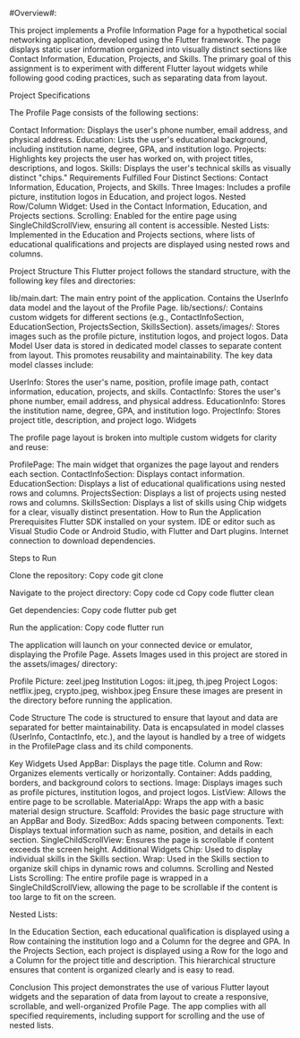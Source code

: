 #Overview#:

This project implements a Profile Information Page for a hypothetical social networking application, developed using the Flutter framework. The page displays static user information organized into visually distinct sections like Contact Information, Education, Projects, and Skills. The primary goal of this assignment is to experiment with different Flutter layout widgets while following good coding practices, such as separating data from layout.

Project Specifications

The Profile Page consists of the following sections:

Contact Information: Displays the user's phone number, email address, and physical address.
Education: Lists the user's educational background, including institution name, degree, GPA, and institution logo.
Projects: Highlights key projects the user has worked on, with project titles, descriptions, and logos.
Skills: Displays the user's technical skills as visually distinct "chips."
Requirements Fulfilled
Four Distinct Sections: Contact Information, Education, Projects, and Skills.
Three Images: Includes a profile picture, institution logos in Education, and project logos.
Nested Row/Column Widget: Used in the Contact Information, Education, and Projects sections.
Scrolling: Enabled for the entire page using SingleChildScrollView, ensuring all content is accessible.
Nested Lists: Implemented in the Education and Projects sections, where lists of educational qualifications and projects are displayed using nested rows and columns.

Project Structure
This Flutter project follows the standard structure, with the following key files and directories:

lib/main.dart: The main entry point of the application. Contains the UserInfo data model and the layout of the Profile Page.
lib/sections/: Contains custom widgets for different sections (e.g., ContactInfoSection, EducationSection, ProjectsSection, SkillsSection).
assets/images/: Stores images such as the profile picture, institution logos, and project logos.
Data Model
User data is stored in dedicated model classes to separate content from layout. This promotes reusability and maintainability. The key data model classes include:

UserInfo: Stores the user's name, position, profile image path, contact information, education, projects, and skills.
ContactInfo: Stores the user's phone number, email address, and physical address.
EducationInfo: Stores the institution name, degree, GPA, and institution logo.
ProjectInfo: Stores project title, description, and project logo.
Widgets

The profile page layout is broken into multiple custom widgets for clarity and reuse:

ProfilePage: The main widget that organizes the page layout and renders each section.
ContactInfoSection: Displays contact information.
EducationSection: Displays a list of educational qualifications using nested rows and columns.
ProjectsSection: Displays a list of projects using nested rows and columns.
SkillsSection: Displays a list of skills using Chip widgets for a clear, visually distinct presentation.
How to Run the Application
Prerequisites
Flutter SDK installed on your system.
IDE or editor such as Visual Studio Code or Android Studio, with Flutter and Dart plugins.
Internet connection to download dependencies.

Steps to Run

Clone the repository:
Copy code
git clone <repository-url>

Navigate to the project directory:
Copy code
cd <project-directory>
Copy code
flutter clean 

Get dependencies:
Copy code
flutter pub get

Run the application:
Copy code
flutter run

The application will launch on your connected device or emulator, displaying the Profile Page.
Assets
Images used in this project are stored in the assets/images/ directory:

Profile Picture: zeel.jpeg
Institution Logos: iit.jpeg, th.jpeg
Project Logos: netflix.jpeg, crypto.jpeg, wishbox.jpeg
Ensure these images are present in the directory before running the application.

Code Structure
The code is structured to ensure that layout and data are separated for better maintainability. Data is encapsulated in model classes (UserInfo, ContactInfo, etc.), and the layout is handled by a tree of widgets in the ProfilePage class and its child components.

Key Widgets Used
AppBar: Displays the page title.
Column and Row: Organizes elements vertically or horizontally.
Container: Adds padding, borders, and background colors to sections.
Image: Displays images such as profile pictures, institution logos, and project logos.
ListView: Allows the entire page to be scrollable.
MaterialApp: Wraps the app with a basic material design structure.
Scaffold: Provides the basic page structure with an AppBar and Body.
SizedBox: Adds spacing between components.
Text: Displays textual information such as name, position, and details in each section.
SingleChildScrollView: Ensures the page is scrollable if content exceeds the screen height.
Additional Widgets
Chip: Used to display individual skills in the Skills section.
Wrap: Used in the Skills section to organize skill chips in dynamic rows and columns.
Scrolling and Nested Lists
Scrolling: The entire profile page is wrapped in a SingleChildScrollView, allowing the page to be scrollable if the content is too large to fit on the screen.

Nested Lists:

In the Education Section, each educational qualification is displayed using a Row containing the institution logo and a Column for the degree and GPA.
In the Projects Section, each project is displayed using a Row for the logo and a Column for the project title and description.
This hierarchical structure ensures that content is organized clearly and is easy to read.

Conclusion
This project demonstrates the use of various Flutter layout widgets and the separation of data from layout to create a responsive, scrollable, and well-organized Profile Page. The app complies with all specified requirements, including support for scrolling and the use of nested lists.
